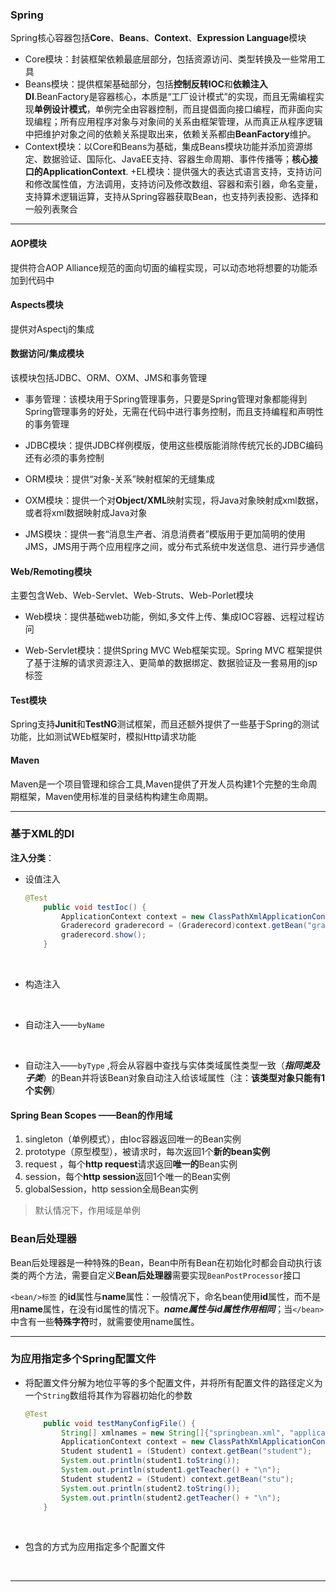 ### Spring
Spring核心容器包括**Core**、**Beans**、**Context**、**Expression Language**模块
+ Core模块：封装框架依赖最底层部分，包括资源访问、类型转换及一些常用工具
+ Beans模块：提供框架基础部分，包括**控制反转IOC**和**依赖注入DI**.BeanFactory是容器核心，本质是“工厂设计模式”的实现，而且无需编程实现**单例设计模式**，单例完全由容器控制，而且提倡面向接口编程，而非面向实现编程；所有应用程序对象与对象间的关系由框架管理，从而真正从程序逻辑中把维护对象之间的依赖关系提取出来，依赖关系都由**BeanFactory**维护。
+ Context模块：以Core和Beans为基础，集成Beans模块功能并添加资源绑定、数据验证、国际化、JavaEE支持、容器生命周期、事件传播等；**核心接口的ApplicationContext**.
  +EL模块：提供强大的表达式语言支持，支持访问和修改属性值，方法调用，支持访问及修改数组、容器和索引器，命名变量，支持算术逻辑运算，支持从Spring容器获取Bean，也支持列表投影、选择和一般列表聚合


------

#### AOP模块
提供符合AOP Alliance规范的面向切面的编程实现，可以动态地将想要的功能添加到代码中

#### Aspects模块
提供对Aspectj的集成

#### 数据访问/集成模块
该模块包括JDBC、ORM、OXM、JMS和事务管理

+ 事务管理：该模块用于Spring管理事务，只要是Spring管理对象都能得到Spring管理事务的好处，无需在代码中进行事务控制，而且支持编程和声明性的事务管理

+ JDBC模块：提供JDBC样例模版，使用这些模版能消除传统冗长的JDBC编码还有必须的事务控制

+ ORM模块：提供“对象-关系”映射框架的无缝集成

+ OXM模块：提供一个对**Object/XML**映射实现，将Java对象映射成xml数据，或者将xml数据映射成Java对象

+ JMS模块：提供一套“消息生产者、消息消费者”模版用于更加简明的使用JMS，JMS用于两个应用程序之间，或分布式系统中发送信息、进行异步通信


#### Web/Remoting模块
主要包含Web、Web-Servlet、Web-Struts、Web-Porlet模块

+ Web模块：提供基础web功能，例如,多文件上传、集成IOC容器、远程过程访问

+ Web-Servlet模块：提供Spring MVC Web框架实现。Spring MVC 框架提供了基于注解的请求资源注入、更简单的数据绑定、数据验证及一套易用的jsp 标签

#### Test模块
Spring支持**Junit**和**TestNG**测试框架，而且还额外提供了一些基于Spring的测试功能，比如测试WEb框架时，模拟Http请求功能

#### Maven
Maven是一个项目管理和综合工具,Maven提供了开发人员构建1个完整的生命周期框架，Maven使用标准的目录结构构建生命周期。





-------------

### 基于XML的DI

**注入分类**：

+ 设值注入

  ```java
  @Test
      public void testIoc() {
          ApplicationContext context = new ClassPathXmlApplicationContext("springbean.xml");
          Graderecord graderecord = (Graderecord)context.getBean("graderecord");
          graderecord.show();
      }

  ```

  ​

+ 构造注入

  ​

+ 自动注入——`byName`

  ​

+ 自动注入——`byType` ,将会从容器中查找与实体类域属性类型一致（***指同类及子类***）的Bean并将该Bean对象自动注入给该域属性（注：**该类型对象只能有1个实例**）



#### Spring Bean Scopes ——Bean的作用域

1. singleton（单例模式），由Ioc容器返回唯一的Bean实例
2. prototype（原型模型），被请求时，每次返回1个**新的bean实例**
3. request ，每个**http request**请求返回**唯一的**Bean实例
4. session，每个**http session**返回1个唯一的Bean实例
5. globalSession，http session全局Bean实例

> 默认情况下，作用域是单例



### Bean后处理器

Bean后处理器是一种特殊的Bean，Bean中所有Bean在初始化时都会自动执行该类的两个方法，需要自定义**Bean后处理器**需要实现`BeanPostProcessor`接口





`<bean/>标签` 的**id**属性与**name**属性：一般情况下，命名bean使用**id**属性，而不是用**name**属性，在没有id属性的情况下。***name属性与id属性作用相同***；当`</bean>`中含有一些**特殊字符**时，就需要使用name属性。



----

### 为应用指定多个Spring配置文件

+ 将配置文件分解为地位平等的多个配置文件，并将所有配置文件的路径定义为一个`String`数组将其作为容器初始化的参数

  ```java
  @Test
      public void testManyConfigFile() {
          String[] xmlnames = new String[]{"springbean.xml", "application.xml"};
          ApplicationContext context = new ClassPathXmlApplicationContext(xmlnames);
          Student student1 = (Student) context.getBean("student");
          System.out.println(student1.toString());
          System.out.println(student1.getTeacher() + "\n");
          Student student2 = (Student) context.getBean("stu");
          System.out.println(student2.toString());
          System.out.println(student2.getTeacher() + "\n");
      }
  ```

  ​

+ 包含的方式为应用指定多个配置文件

  ​



-----

